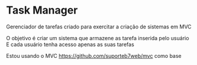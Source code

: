 # Task Manager

Gerenciador de tarefas criado para exercitar a criação de sistemas em MVC

O objetivo é criar um sistema que armazene as tarefa inserida pelo usuário
E cada usuário tenha acesso apenas as suas tarefas

Estou usando o MVC https://github.com/suporteb7web/mvc como base